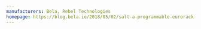 ```yaml
---
manufacturers: Bela, Rebel Technologies
homepage: https://blog.bela.io/2018/05/02/salt-a-programmable-eurorack-syntesizer/
---
```


